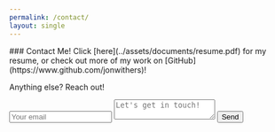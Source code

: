 ```yaml
---
permalink: /contact/
layout: single
---
```

<head>
  <meta name="referrer" content="origin">
</head>
### Contact Me!  
Click [here](../assets/documents/resume.pdf) for my resume, or check out more of my work on [GitHub](https://www.github.com/jonwithers)!  

Anything else? Reach out!

<form action="http://formspree.io/jon.s.withers@gmail.com" method="POST">
  <input type="email" name="_replyto" placeholder="Your email">
  <textarea name="body" placeholder="Let's get in touch!"></textarea>
  <input type="submit" value="Send">
</form>
